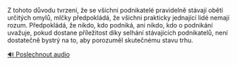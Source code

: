 
Z tohoto důvodu tvrzení, že se všichni podnikatelé pravidelně stávají obětí určitých omylů, mlčky předpokládá, že všichni prakticky jednající lidé nemají rozum. Předpokládá, že nikdo, kdo podniká, ani nikdo, kdo o podnikání uvažuje, pokud dostane příležitost díky selhání stávajících podnikatelů, není dostatečně bystrý na to, aby porozuměl skutečnému stavu trhu.

[🔊 Poslechnout audio](/data/7-paragraphs/audio/chapter_104/para_008-Z-tohoto-dvodu-tvrzen-e-se-vichni-podnikatel.mp3)
